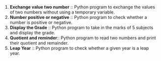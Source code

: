 1. <b>Exchange value two number</b> :: Python program to exchange the values of two numbers without using a temporary variable.<br>
2. <b>Number positive or negative</b> :: Python program to check whether a number is positive or negative.<br>
3. <b>Display the Grade</b> :: Python program to take in the marks of 5 subjects and display the grade.<br>
4. <b>Quotient and reminder</b>:: Python program to read two numbers and print their quotient and remainder.<br>
5. <b>Leap Year</b> :: Python program to check whether a given year is a leap year.<br>
